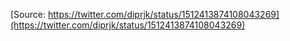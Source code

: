 [Source: https://twitter.com/diprjk/status/1512413874108043269](https://twitter.com/diprjk/status/1512413874108043269)